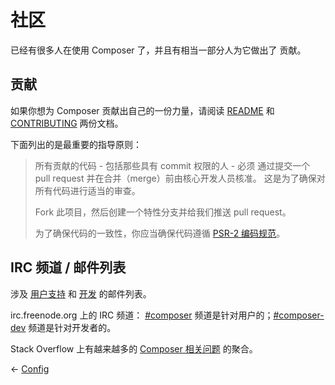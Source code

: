 # 社区

已经有很多人在使用 Composer 了，并且有相当一部分人为它做出了
贡献。

## 贡献

如果你想为 Composer 贡献出自己的一份力量，请阅读
[README](https://github.com/composer/composer) 和
[CONTRIBUTING](https://github.com/composer/composer/blob/master/.github/CONTRIBUTING.md)
两份文档。

下面列出的是最重要的指导原则：

> 所有贡献的代码 - 包括那些具有 commit 权限的人 - 必须
> 通过提交一个 pull request 并在合并（merge）前由核心开发人员核准。
> 这是为了确保对所有代码进行适当的审查。
>
> Fork 此项目，然后创建一个特性分支并给我们推送 pull request。
>
> 为了确保代码的一致性，你应当确保代码遵循 
> [PSR-2 编码规范](http://www.php-fig.org/psr/psr-2/)。

## IRC 频道 / 邮件列表

涉及 [用户支持](https://groups.google.com/group/composer-users) 和
[开发](https://groups.google.com/group/composer-dev) 的邮件列表。

irc.freenode.org 上的 IRC 频道： [#composer](irc://irc.freenode.org/composer)
频道是针对用户的；[#composer-dev](irc://irc.freenode.org/composer-dev) 频道是针对开发者的。

Stack Overflow 上有越来越多的
[Composer 相关问题](https://stackoverflow.com/questions/tagged/composer-php) 的聚合。

&larr; [Config](06-config.md)
